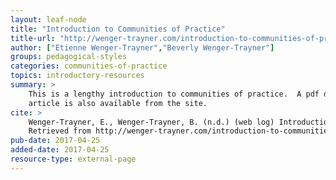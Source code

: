 ```yaml
---
layout: leaf-node
title: "Introduction to Communities of Practice"
title-url: "http://wenger-trayner.com/introduction-to-communities-of-practice/"
author: ["Etienne Wenger-Trayner","Beverly Wenger-Trayner"]
groups: pedagogical-styles
categories: communities-of-practice
topics: introductory-resources
summary: >
    This is a lengthy introduction to communities of practice.  A pdf download of the
    article is also available from the site.
cite: >
    Wenger-Trayner, E., Wenger-Trayner, B. (n.d.) (web log) Introduction to Communities of Practice. Wenger-Trayner.com.
    Retrieved from http://wenger-trayner.com/introduction-to-communities-of-practice/
pub-date: 2017-04-25
added-date: 2017-04-25
resource-type: external-page
---
```

